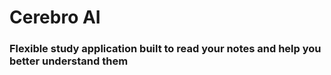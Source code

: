 # Cerebro AI
### Flexible study application built to read your notes and help you better understand them
